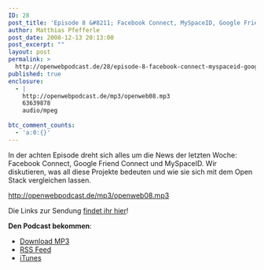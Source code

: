 ```yaml
---
ID: 28
post_title: 'Episode 8 &#8211; Facebook Connect, MySpaceID, Google Friend Connect und der Open Stack'
author: Matthias Pfefferle
post_date: 2008-12-13 20:13:00
post_excerpt: ""
layout: post
permalink: >
  http://openwebpodcast.de/28/episode-8-facebook-connect-myspaceid-google-friend-connect-und-der-open-stack/
published: true
enclosure:
  - |
    http://openwebpodcast.de/mp3/openweb08.mp3
    63639878
    audio/mpeg
    
btc_comment_counts:
  - 'a:0:{}'
---
```

In der achten Episode dreht sich alles um die News der letzten Woche: Facebook Connect, Google Friend Connect und MySpaceID. Wir diskutieren, was all diese Projekte bedeuten und wie sie sich mit dem Open Stack vergleichen lassen.

http://openwebpodcast.de/mp3/openweb08.mp3

Die Links zur Sendung <a href="/networks/wiki/index.episode-8">findet ihr hier</a>!

<strong>Den Podcast bekommen</strong>:
<ul><li><a href="http://openwebpodcast.de/mp3/openweb08.mp3">Download MP3</a></li>
<li><a href="http://feeds.feedburner.com/openwebcast">RSS Feed</a><br /></li>
<li><a href="http://phobos.apple.com/WebObjects/MZStore.woa/wa/viewPodcast?id=294732929">iTunes</a></li></ul>